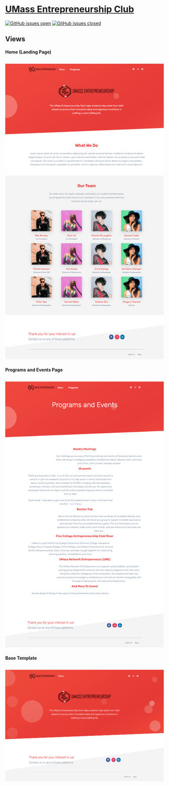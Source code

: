 # [UMass Entrepreneurship Club](https://github.com/build-umass/entrepreneurship-club)


[![GitHub issues open](https://img.shields.io/github/issues/build-umass/entrepreneurship-club.svg?maxAge=2592000)](https://github.com/build-umass/entrepreneurship-club/issues?q=is%3Aopen+is%3Aissue)
[![GitHub issues closed](https://img.shields.io/github/issues-closed-raw/build-umass/entrepreneurship-club.svg?maxAge=2592000)](https://github.com/build-umass/entrepreneurship-club/issues?q=is%3Aissue+is%3Aclosed) 

## Views
#### Home (Landing Page)
![Current Homepage](https://github.com/build-umass/entrepreneurship-club/blob/programs-and-events/src/assets/img/theme/Home2.png)
---
#### Programs and Events Page
![Current Homepage](https://raw.githubusercontent.com/build-umass/entrepreneurship-club/dev/src/assets/img/theme/Programs.png)
---
#### Base Template
![Base Template](https://raw.githubusercontent.com/build-umass/entrepreneurship-club/dev/src/assets/img/theme/Base-Template.png)
---
